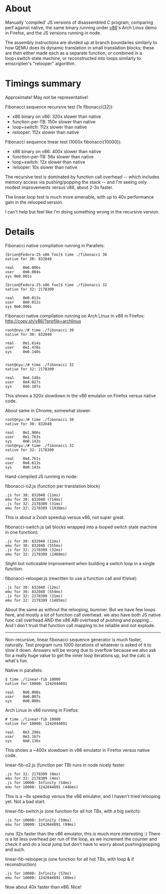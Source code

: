 About
=====

Manually 'compiled' JS versions of disassembled C program, comparing perf
against native, the same binary running under [v86](http://copy.sh/v86/)'s
Arch Linux demo in Firefox, and the JS versions running in node.

The assembly instructions are divided up at branch boundaries similarly to how
QEMU does its dynamic translation in small translation blocks; these are then
either made each as a separate function, or combined in a loop+switch state
machine, or reconstructed into loops similarly to emscripten's "relooper"
algorithm.


Timings summary
===============

Approximate! May not be representative!

Fibonacci sequence recursive test (1x fibonacci(32)):
* x86 binary on v86: 320x slower than native
* function-per-TB: 150x slower than native
* loop+switch: 112x slower than native
* relooper: 112x slower than native

Fibonacci sequence linear test (1000x fibonacci(10000)):
* x86 binary on v86: 400x slower than native
* function-per-TB: 56x slower than native
* loop+switch: 12x slower than native
* relooper: 10x slower than native


The recursive test is dominated by function call overhead -- which includes
memory access via pushing/popping the stack -- and I'm seeing only modest
improvements versus v86, about 2-3x faster.

The linear loop test is much more amenable, with up to 40x performance gain in
the relooped version.

I can't help but feel like I'm doing something wrong in the recursive version.


Details
=======

Fibonacci native compilation running in Parallels:

```
[brion@fedora-25-x86 foo]$ time ./fibonacci 30
native for 30: 832040

real	0m0.006s
user	0m0.004s
sys	0m0.001s

[brion@fedora-25-x86 foo]$ time ./fibonacci 32
native for 32: 2178309

real	0m0.013s
user	0m0.012s
sys	0m0.000s
```


Fibonacci native compilation running on Arch Linux in v86 in Firefox:
http://copy.sh/v86/?profile=archlinux

```
root@nyu:/# time ./fibonacci 30
native for 30: 832040

real    0m1.614s
user    0m1.470s
sys     0m0.140s


root@nyu:/# time ./fibonacci 32
native for 32: 2178309

real    0m4.148s
user    0m4.027s
sys     0m0.107s
```

This shows a 320x slowdown in the v86 emulator on Firefox versus native code.


About same in Chrome, somewhat slower:

```
root@nyu:/# time ./fibonacci 30
native for 30: 832040

real    0m1.906s
user    0m1.763s
sys     0m0.143s
root@nyu:/# time ./fibonacci 32
native for 32: 2178309

real    0m4.761s
user    0m4.613s
sys     0m0.143s
```


Hand-compiled JS running in node:

fibonacci-o2.js (function per translation block)

```
.js for 30: 832040 (11ms)
emu for 30: 832040 (714ms)
.js for 32: 2178309 (31ms)
emu for 32: 2178309 (1938ms)
```

This is about a 2xish speedup versus v86, not super great.

fibonacci-switch.js (all blocks wrapped into a looped switch state machine in one function):

```
.js for 30: 832040 (11ms)
emu for 30: 832040 (555ms)
.js for 32: 2178309 (32ms)
emu for 32: 2178309 (1460ms)
```

Slight but noticeable improvement when building a switch loop in a single function.

fibonacci-relooper.js (rewritten to use a function call and if/else):

```
.js for 30: 832040 (12ms)
emu for 30: 832040 (554ms)
.js for 32: 2178309 (31ms)
emu for 32: 2178309 (1485ms)
```

About the same as without the relooping, bummer. But we have few loops here,
and mostly a lot of function call overhead. we also have both JS native func
call overhead AND the x86 ABI overhead of pushing and popping...
And I don't trust that function call mapping to be reliable and not explode.


------

Non-recursive, linear fibonacci sequence generator is much faster, naturally.
Test program runs 1000 iterations of whatever is asked of it to slow it down.
Answers will be wrong due to overflow because we also ask for a really huge
value to get the inner loop iterations up, but the calc is what's fun.


Native in parallels:

```
$ time ./linear-fib 10000
native for 10000: 1242044891

real    0m0.008s
user    0m0.007s
sys     0m0.000s
```

Arch Linux in v86 running in Firefox:

```
# time ./linear-fib 10000
native for 10000: 1242044891

real    0m3.298s
user    0m3.167s
sys     0m0.130s
```

This shows a ~400x slowdown in v86 emulator in Firefox versus native code.



linear-fib-o2.js (function per TB) runs in node nicely faster:

```
.js for 32: 2178309 (0ms)
emu for 32: 2178309 (4ms)
.js for 10000: Infinity (54ms)
emu for 10000: 1242044891 (446ms)
```

This is a ~8x speedup versus the v86 emulator, and I haven't tried relooping yet.
Not a bad start.


linear-fib-switch.js (one function for all hot TBs, with a big switch):

```
.js for 10000: Infinity (59ms)
emu for 10000: 1242044891 (99ms)
```

runs 32x faster than the v86 emulator, this is much more interesting :)
There is a lot less overhead per run of the loop, as we increment the counter and
check it and do a local jump but don't have to worry about pushing/popping and such.


linear-fib-relooper.js (one function for all hot TBs, with loop & if reconstruction)

```
.js for 10000: Infinity (57ms)
emu for 10000: 1242044891 (80ms)
```

Now about 40x faster than v86. Nice!
